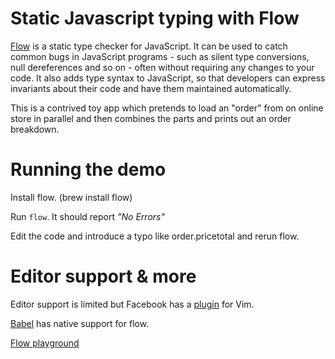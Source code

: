 # Static Javascript typing with Flow

[Flow](http://flowtype.org/) is a static type checker for JavaScript. It
can be used to catch common bugs in JavaScript programs - such as silent
type conversions, null dereferences and so on - often without requiring
any changes to your code. It also adds type syntax to JavaScript, so
that developers can express invariants about their code and have them
maintained automatically.

This is a contrived toy app which pretends to load an "order" from on
online store in parallel and then combines the parts and prints out an
order breakdown.

# Running the demo

Install flow. (brew install flow)

Run ```flow```. It should report *"No Errors"*

Edit the code and introduce a typo like order.pricetotal and rerun flow.

# Editor support & more

Editor support is limited but Facebook has a
[plugin](https://github.com/facebook/vim-flow) for Vim.

[Babel](https://babeljs.io/) has native support for flow.

[Flow playground](https://tryflow.org/)
